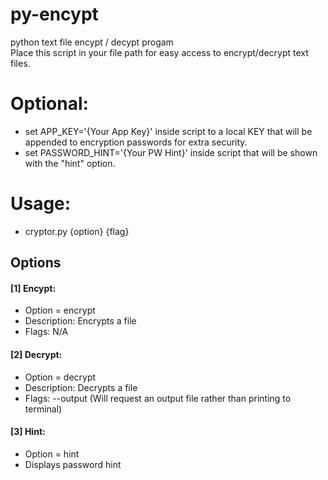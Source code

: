 # py-encypt
python text file encypt / decypt progam <br>
Place this script in your file path for easy access to encrypt/decrypt text files.

Optional:
======
* set APP_KEY='{Your App Key}' inside script to a local KEY that will be appended to encryption passwords for extra security.
* set PASSWORD_HINT='{Your PW Hint}' inside script that will be shown with the "hint" option.

Usage:
======
* cryptor.py {option} {flag}

Options
------
#### [1] Encypt:
* Option = encrypt
* Description: Encrypts a file
* Flags: N/A
  
#### [2] Decrypt:
* Option = decrypt
* Description: Decrypts a file
* Flags:
    --output
      (Will request an output file rather than printing to terminal)
      
#### [3] Hint:
* Option = hint
* Displays password hint
